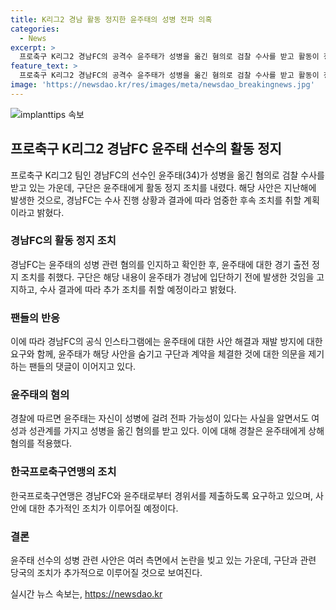 ```yaml
---
title: K리그2 경남 활동 정지한 윤주태의 성병 전파 의혹
categories:
  - News
excerpt: >
  프로축구 K리그2 경남FC의 공격수 윤주태가 성병을 옮긴 혐의로 검찰 수사를 받고 활동이 정지됐다. 경남FC는 윤주태에 대해 활동 정지 결정을 내리고, 수사 결과에 따라 엄중한 조치를 취할 예정이라 밝혔다. 이 사안은 지난해 발생한 것으로, 경남FC는 피의자로 윤주태임을 공개했고, 관련된 팬들의 댓글들이 증가하고 있다. 한국프로축구연맹은 경남FC와 윤주태에게 경위서를 제출하라고 요구했으며, 경찰은 윤주태의 미필적 고의를 적용해 상해 혐의를 적용했다.
feature_text: >
  프로축구 K리그2 경남FC의 공격수 윤주태가 성병을 옮긴 혐의로 검찰 수사를 받고 활동이 정지됐다. 경남FC는 윤주태에 대해 활동 정지 결정을 내리고, 수사 결과에 따라 엄중한 조치를 취할 예정이라 밝혔다. 이 사안은 지난해 발생한 것으로, 경남FC는 피의자로 윤주태임을 공개했고, 관련된 팬들의 댓글들이 증가하고 있다. 한국프로축구연맹은 경남FC와 윤주태에게 경위서를 제출하라고 요구했으며, 경찰은 윤주태의 미필적 고의를 적용해 상해 혐의를 적용했다.
image: 'https://newsdao.kr/res/images/meta/newsdao_breakingnews.jpg'
---
```


<p><img src="https://newsdao.kr/res/images/meta/newsdao_breakingnews.jpg" alt="implanttips 속보" /></p>

<h2 data-ke-size="size26">프로축구 K리그2 경남FC 윤주태 선수의 활동 정지</h2>

<p data-ke-size="size16">프로축구 K리그2 팀인 경남FC의 선수인 윤주태(34)가 성병을 옮긴 혐의로 검찰 수사를 받고 있는 가운데, 구단은 윤주태에게 활동 정지 조치를 내렸다. 해당 사안은 지난해에 발생한 것으로, 경남FC는 수사 진행 상황과 결과에 따라 엄중한 후속 조치를 취할 계획이라고 밝혔다.</p>

<h3>경남FC의 활동 정지 조치</h3>

<p data-ke-size="size16">경남FC는 윤주태의 성병 관련 혐의를 인지하고 확인한 후, 윤주태에 대한 경기 출전 정지 조치를 취했다. 구단은 해당 내용이 윤주태가 경남에 입단하기 전에 발생한 것임을 고지하고, 수사 결과에 따라 추가 조치를 취할 예정이라고 밝혔다.</p>

<h3>팬들의 반응</h3>

<p data-ke-size="size16">이에 따라 경남FC의 공식 인스타그램에는 윤주태에 대한 사안 해결과 재발 방지에 대한 요구와 함께, 윤주태가 해당 사안을 숨기고 구단과 계약을 체결한 것에 대한 의문을 제기하는 팬들의 댓글이 이어지고 있다.</p>

<h3>윤주태의 혐의</h3>

<p data-ke-size="size16">경찰에 따르면 윤주태는 자신이 성병에 걸려 전파 가능성이 있다는 사실을 알면서도 여성과 성관계를 가지고 성병을 옮긴 혐의를 받고 있다. 이에 대해 경찰은 윤주태에게 상해 혐의를 적용했다.</p>

<h3>한국프로축구연맹의 조치</h3>

<p data-ke-size="size16">한국프로축구연맹은 경남FC와 윤주태로부터 경위서를 제출하도록 요구하고 있으며, 사안에 대한 추가적인 조치가 이루어질 예정이다.</p>

<h3>결론</h3>

<p data-ke-size="size16">윤주태 선수의 성병 관련 사안은 여러 측면에서 논란을 빚고 있는 가운데, 구단과 관련 당국의 조치가 추가적으로 이루어질 것으로 보여진다.</p>
실시간 뉴스 속보는, <a href="https://newsdao.kr" rel="dofollow">https://newsdao.kr</a>


